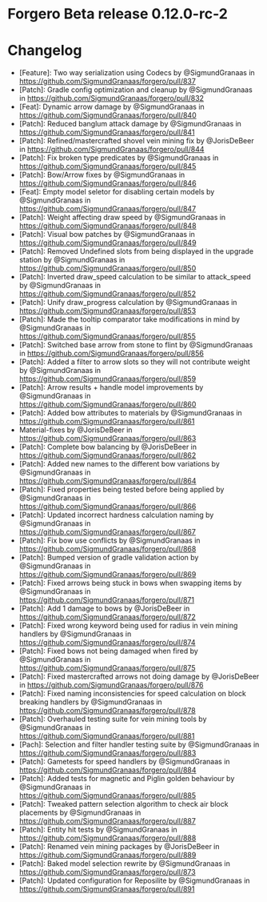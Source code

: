 # Forgero Beta release 0.12.0-rc-2

# Changelog

* [Feature]: Two way serialization using Codecs by @SigmundGranaas in https://github.com/SigmundGranaas/forgero/pull/837
* [Patch]: Gradle config optimization and cleanup by @SigmundGranaas
  in https://github.com/SigmundGranaas/forgero/pull/832
* [Feat]: Dynamic arrow damage by @SigmundGranaas in https://github.com/SigmundGranaas/forgero/pull/840
* [Patch]: Reduced banglum attack damage by @SigmundGranaas in https://github.com/SigmundGranaas/forgero/pull/841
* [Patch]: Refined/mastercrafted shovel vein mining fix by @JorisDeBeer
  in https://github.com/SigmundGranaas/forgero/pull/844
* [Patch]: Fix broken type predicates by @SigmundGranaas in https://github.com/SigmundGranaas/forgero/pull/845
* [Patch]: Bow/Arrow fixes by @SigmundGranaas in https://github.com/SigmundGranaas/forgero/pull/846
* [Feat]: Empty model seletor for disabling certain models by @SigmundGranaas
  in https://github.com/SigmundGranaas/forgero/pull/847
* [Patch]: Weight affecting draw speed by @SigmundGranaas in https://github.com/SigmundGranaas/forgero/pull/848
* [Patch]: Visual bow patches by @SigmundGranaas in https://github.com/SigmundGranaas/forgero/pull/849
* [Patch]: Removed Undefined slots from being displayed in the upgrade station by @SigmundGranaas
  in https://github.com/SigmundGranaas/forgero/pull/850
* [Patch]: Inverted draw_speed calculation to be similar to attack_speed by @SigmundGranaas
  in https://github.com/SigmundGranaas/forgero/pull/852
* [Patch]: Unify draw_progress calculation by @SigmundGranaas in https://github.com/SigmundGranaas/forgero/pull/853
* [Patch]: Made the tooltip comparator take modifications in mind by @SigmundGranaas
  in https://github.com/SigmundGranaas/forgero/pull/855
* [Patch]: Switched base arrow from stone to flint by @SigmundGranaas
  in https://github.com/SigmundGranaas/forgero/pull/856
* [Patch]: Added a filter to arrow slots so they will not contribute weight by @SigmundGranaas
  in https://github.com/SigmundGranaas/forgero/pull/859
* [Patch]: Arrow results + handle model improvements by @SigmundGranaas
  in https://github.com/SigmundGranaas/forgero/pull/860
* [Patch]: Added bow attributes to materials by @SigmundGranaas in https://github.com/SigmundGranaas/forgero/pull/861
* Material-fixes by @JorisDeBeer in https://github.com/SigmundGranaas/forgero/pull/863
* [Patch]: Complete bow balancing by @JorisDeBeer in https://github.com/SigmundGranaas/forgero/pull/862
* [Patch]: Added new names to the different bow variations by @SigmundGranaas
  in https://github.com/SigmundGranaas/forgero/pull/864
* [Patch]: Fixed properties being tested before being applied by @SigmundGranaas
  in https://github.com/SigmundGranaas/forgero/pull/866
* [Patch]: Updated incorrect hardness calculation naming by @SigmundGranaas
  in https://github.com/SigmundGranaas/forgero/pull/867
* [Patch]: Fix bow use conflicts by @SigmundGranaas in https://github.com/SigmundGranaas/forgero/pull/868
* [Patch]: Bumped version of gradle validation action by @SigmundGranaas
  in https://github.com/SigmundGranaas/forgero/pull/869
* [Patch]: Fixed arrows being stuck in bows when swapping items by @SigmundGranaas
  in https://github.com/SigmundGranaas/forgero/pull/871
* [Patch]: Add 1 damage to bows by @JorisDeBeer in https://github.com/SigmundGranaas/forgero/pull/872
* [Patch]: Fixed wrong keyword being used for radius in vein mining handlers by @SigmundGranaas
  in https://github.com/SigmundGranaas/forgero/pull/874
* [Patch]: Fixed bows not being damaged when fired by @SigmundGranaas
  in https://github.com/SigmundGranaas/forgero/pull/875
* [Patch]: Fixed mastercrafted arrows not doing damage by @JorisDeBeer
  in https://github.com/SigmundGranaas/forgero/pull/876
* [Patch]: Fixed naming inconsistencies for speed calculation on block breaking handlers by @SigmundGranaas
  in https://github.com/SigmundGranaas/forgero/pull/878
* [Patch]: Overhauled testing suite for vein mining tools by @SigmundGranaas
  in https://github.com/SigmundGranaas/forgero/pull/881
* [Pach]: Selection and filter handler testing suite by @SigmundGranaas
  in https://github.com/SigmundGranaas/forgero/pull/883
* [Patch]: Gametests for speed handlers by @SigmundGranaas in https://github.com/SigmundGranaas/forgero/pull/884
* [Patch]: Added tests for magnetic and Piglin golden behaviour by @SigmundGranaas
  in https://github.com/SigmundGranaas/forgero/pull/885
* [Patch]: Tweaked pattern selection algorithm to check air block placements by @SigmundGranaas
  in https://github.com/SigmundGranaas/forgero/pull/887
* [Patch]: Entity hit tests by @SigmundGranaas in https://github.com/SigmundGranaas/forgero/pull/888
* [Patch]: Renamed vein mining packages by @JorisDeBeer in https://github.com/SigmundGranaas/forgero/pull/889
* [Patch]: Baked model selection rewrite by @SigmundGranaas in https://github.com/SigmundGranaas/forgero/pull/873
* [Patch]: Updated configuration for Reposilite by @SigmundGranaas in https://github.com/SigmundGranaas/forgero/pull/891
